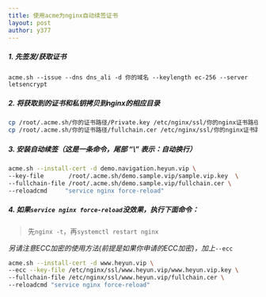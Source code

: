 ```yaml
---
title: 使用acme为nginx自动续签证书
layout: post
author: y377
---
```


##### 1. 先签发/获取证书

`acme.sh --issue --dns dns_ali -d 你的域名 --keylength ec-256 --server letsencrypt`

##### 2. 将获取到的证书和私钥拷贝到nginx的相应目录

```bash
cp /root/.acme.sh/你的证书路径/Private.key /etc/nginx/ssl/你的nginx证书路径/
cp /root/.acme.sh/你的证书路径/fullchain.cer /etc/nginx/ssl/你的nginx证书路径/
```

##### 3. 安装自动续签（这是一条命令，尾部 “\” 表示：自动换行）

```bash
acme.sh --install-cert -d demo.navigation.heyun.vip \
--key-file       /root/.acme.sh/demo.sample.vip/sample.vip.key  \
--fullchain-file /root/.acme.sh/demo.sample.vip/fullchain.cer \
--reloadcmd     "service nginx force-reload"
```

##### 4. 如果`service nginx force-reload`没效果，执行下面命令：
 > 先`nginx -t`，再`systemctl restart nginx`

*另请注意ECC加密的使用方法(前提是如果你申请的ECC加密)，加上*`--ecc`

```bash
acme.sh --install-cert -d www.heyun.vip \
--ecc --key-file /etc/nginx/ssl/www.heyun.vip/www.heyun.vip.key \
--fullchain-file /etc/nginx/ssl/www.heyun.vip/fullchain.cer \
--reloadcmd "service nginx force-reload"
```
